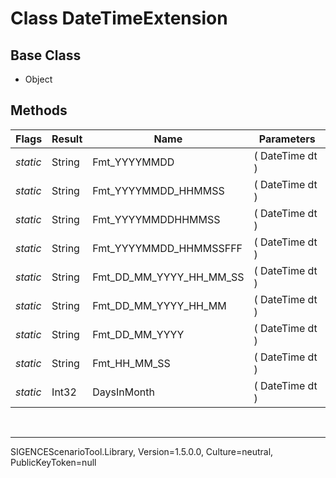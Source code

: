 # Class DateTimeExtension
## Base Class
- Object
## Methods
Flags|Result|Name|Parameters
-|-|-|-
*static*|String|Fmt_YYYYMMDD|( DateTime dt )
*static*|String|Fmt_YYYYMMDD_HHMMSS|( DateTime dt )
*static*|String|Fmt_YYYYMMDDHHMMSS|( DateTime dt )
*static*|String|Fmt_YYYYMMDD_HHMMSSFFF|( DateTime dt )
*static*|String|Fmt_DD_MM_YYYY_HH_MM_SS|( DateTime dt )
*static*|String|Fmt_DD_MM_YYYY_HH_MM|( DateTime dt )
*static*|String|Fmt_DD_MM_YYYY|( DateTime dt )
*static*|String|Fmt_HH_MM_SS|( DateTime dt )
*static*|Int32|DaysInMonth|( DateTime dt )

<br /><hr />
SIGENCEScenarioTool.Library, Version=1.5.0.0, Culture=neutral, PublicKeyToken=null
